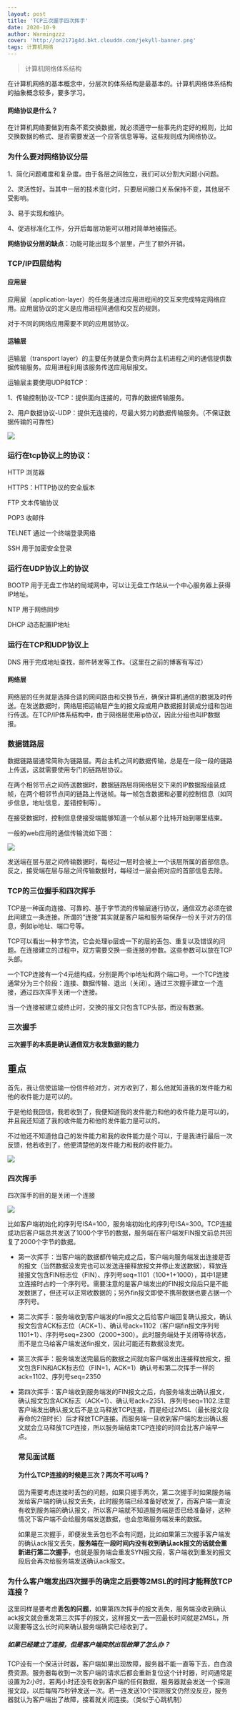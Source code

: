 ```yaml
---
layout: post
title: 'TCP三次握手四次挥手'
date: 2020-10-9
author: Warmingzzz
cover: 'http://on2171g4d.bkt.clouddn.com/jekyll-banner.png'
tags: 计算机网络
---
```


>计算机网络体系结构

在计算机网络的基本概念中，分层次的体系结构是最基本的。计算机网络体系结构的抽象概念较多，要多学习。

#### 网络协议是什么？

在计算机网络要做到有条不紊交换数据，就必须遵守一些事先约定好的规则，比如交换数据的格式、是否需要发送一个应答信息等等。这些规则成为网络协议。

### 为什么要对网络协议分层

1、简化问题难度和复杂度。由于各层之间独立，我们可以分割大问题小问题。

2、灵活性好。当其中一层的技术变化时，只要层间接口关系保持不变，其他层不受影响。

3、易于实现和维护。

4、促进标准化工作，分开后每层功能可以相对简单地被描述。

**网络协议分层的缺点**：功能可能出现多个层里，产生了额外开销。

### TCP/IP四层结构

#### 应用层

应用层（application-layer）的任务是通过应用进程间的交互来完成特定网络应用。应用层协议的定义是应用进程间通信和交互的规则。

对于不同的网络应用需要不同的应用层协议。

#### 运输层

运输层（transport layer）的主要任务就是负责向两台主机进程之间的通信提供数据传输服务。应用进程利用该服务传送应用层报文。

运输层主要使用UDP和TCP：

1、传输控制协议-TCP：提供面向连接的，可靠的数据传输服务。

2、用户数据协议-UDP：提供无连接的，尽最大努力的数据传输服务。（不保证数据传输的可靠性）

![](/assets/img/image-20201009111446594.png)

### 运行在tcp协议上的协议：

HTTP 浏览器

HTTPS：HTTP协议的安全版本

FTP 文本传输协议

POP3 收邮件

TELNET 通过一个终端登录网络

SSH 用于加密安全登录

### 运行在UDP协议上的协议

BOOTP 用于无盘工作站的局域网中，可以让无盘工作站从一个中心服务器上获得IP地址。

NTP 用于网络同步

DHCP 动态配置IP地址

### 运行在TCP和UDP协议上

DNS 用于完成地址查找，邮件转发等工作。（这里在之前的博客有写过）



#### 网络层

网络层的任务就是选择合适的网间路由和交换节点，确保计算机通信的数据及时传送。在发送数据时，网络层把运输层产生的报文段或用户数据报封装成分组和包进行传送。在TCP/IP体系结构中，由于网络层使用ip协议，因此分组也叫IP数据报。

### 数据链路层

数据链路层通常简称为链路层。两台主机之间的数据传输，总是在一段一段的链路上传送，这就需要使用专门的链路层协议。

在两个相邻节点之间传送数据时，数据链路层将网络层交下来的IP数据报组装成帧，在两个相邻节点间的链路上传送帧。每一帧包含数据和必要的控制信息（如同步信息，地址信息，差错控制等）。

在接受数据时，控制信息使接受端能够知道一个帧从那个比特开始到哪里结束。

一般的web应用的通信传输流如下图：

![](/assets/img/image-20201009112821374.png)

发送端在层与层之间传输数据时，每经过一层时会被上一个该层所属的首部信息。反之，接受端在层与层之间传输数据时，每经过一层会把对应的首部信息去除。

### TCP的三位握手和四次挥手

TCP是一种面向连接、可靠的、基于字节流的传输层通行协议，通信双方必须在彼此间建立一条连接。所谓的“连接”其实就是客户端和服务端保存一份关于对方的信息，例如ip地址、端口号等。

TCP可以看出一种字节流，它会处理ip层或一下的层的丢包、重复以及错误的问题。在连接建立的过程中，双方需要交换一些连接的参数。这些参数可以放在TCP头部。

一个TCP连接有一个4元组构成，分别是两个ip地址和两个端口号。一个TCP连接通常分为三个阶段：连接、数据传输、退出（关闭）。通过三次握手建立一个连接，通过四次挥手关闭一个连接。

当一个连接被建立或终止时，交换的报文只包含TCP头部，而没有数据。

### 三次握手

**三次握手的本质是确认通信双方收发数据的能力**

## 重点 



首先，我让信使运输一份信件给对方，对方收到了，那么他就知道我的发件能力和他的收件能力是可以的。

于是他给我回信，我若收到了，我便知道我的发件能力和他的收件能力是可以的，并且我还知道了我的收件能力和他的发件能力是可以的。

不过他还不知道他自己的发件能力和我的收件能力是个可以，于是我进行最后一次反馈，他若收到了，他便清楚他的发件能力和我的收件能力。

![](/assets/img/image-20201009144241489.png)

### 四次挥手

四次挥手的目的是关闭一个连接

![](/assets/img/image-20201009144444772.png)

比如客户端初始化的序列号ISA=100，服务端初始化的序列号ISA=300。TCP连接成功后客户端总共发送了1000个字节的数据，服务端在客户端发FIN报文前总共回复了2000个字节的数据。

- 第一次挥手：当客户端的数据都传输完成之后，客户端向服务端发出连接是否的报文（当然数据没发完也可以发送连接释放报文并停止发送数据），释放连接报文包含FIN标志位（FIN）、序列号seq=1101（100+1+1000），其中1是建立连接时占的一个序列号。需要注意的是客户端发出的FIN报文段后只是不能发数据了，但还可以正常收数据的；另外fin报文即使不携带数据也要占据一个序列号。

- 第二次挥手：服务端收到客户端发的fin报文之后给客户端回复确认报文，确认报文包含ACK标志位（ACK=1）、确认号ack=1102（客户端fin报文序列号1101+1）、序列号seq=2300（2000+300）。此时服务端处于关闭等待状态，而不是立马给客户端发送fin报文，因此可能还有数据没发完。

- 第三次挥手：服务端发送完最后的数据之间就向客户端发出连接释放报文，报文包含FIN和ACK标志位（FIN=1，ACK=1）确认号和第二次挥手一样的ack=1102、序列号seq=2350

- 第四次挥手：客户端收到服务端发的FIN报文之后，向服务端发出确认报文，确认报文包含ACK标志（ACK=1）、确认号ack=2351、序列号seq=1102.注意客户端发出确认报文后不是立马释放TCP连接，而是经过2MSL（最长报文段寿命的2倍时长）后才释放TCP连接。而服务端一旦收到客户端的发出确认报文就会立马释放TCP连接，所以服务端结束TCP连接的时间会比客户端早一点。

  ### 常见面试题

  #### 为什么TCP连接的时候是三次？两次不可以吗？

  因为需要考虑连接时丢包的问题，如果只握手两次，第二次握手时如果服务端发给客户端的确认报文丢失，此时服务端已经准备好收发了，而客户端一直没有收到服务端的确认报文，所以客户端就不知道服务端是否已经准备好，这种情况下客户端不会给服务端发送数据，也会忽略服务端发来的数据。

  如果是三次握手，即便发生丢包也不会有问题，比如如果第三次握手客户端发的确认ack报文丢失，**服务端在一段时间内没有收到确认ack报文的话就会重新进行第二次握手**，也就是服务端会重发SYN报文段，客户端收到重发的报文段后会再次给服务端发送确认ack报文。

### 为什么客户端发出四次握手的确定之后要等2MSL的时间才能释放TCP连接？

这里同样是要考虑**丢包的问题**，如果第四次挥手的报文丢失，服务端没收到确认ack报文就会重发第三次挥手的报文，这样报文一去一回最长时间就是2MSL，所以需要等这么长时间来确认服务端确实已经收到了。

##### 如果已经建立了连接，但是客户端突然出现故障了怎么办？

TCP设有一个保活计时器，客户端如果出现故障，服务器不能一直等下去，白白浪费资源。服务器每收到一次客户端的请求后都会重新复位这个计时器，时间通常是设置为2小时，若两小时还没有收到客户端的任何数据，服务器就会发送一个探测报文段，以后每隔75秒钟发送一次。若一连发送10个探测报文仍然没反应，服务器就认为客户端出了故障，接着就关闭连接。（类似于心跳机制）